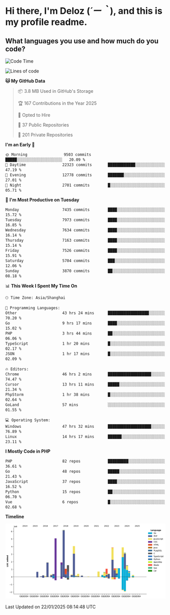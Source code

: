 # **Hi there, I'm Deloz (*´ー｀*), and this is my profile readme.**

## **What languages you use and how much do you code?**

<!--START_SECTION:waka-->
![Code Time](http://img.shields.io/badge/Code%20Time-5%2C567%20hrs%2016%20mins-blue)

![Lines of code](https://img.shields.io/badge/From%20Hello%20World%20I%27ve%20Written-44.3%20million%20lines%20of%20code-blue)

**🐱 My GitHub Data** 

> 📦 3.8 MB Used in GitHub's Storage 
 > 
> 🏆 167 Contributions in the Year 2025
 > 
> 💼 Opted to Hire
 > 
> 📜 37 Public Repositories 
 > 
> 🔑 201 Private Repositories 
 > 
**I'm an Early 🐤** 

```text
🌞 Morning                9503 commits        █████░░░░░░░░░░░░░░░░░░░░   20.09 % 
🌆 Daytime                22323 commits       ████████████░░░░░░░░░░░░░   47.19 % 
🌃 Evening                12778 commits       ███████░░░░░░░░░░░░░░░░░░   27.01 % 
🌙 Night                  2701 commits        █░░░░░░░░░░░░░░░░░░░░░░░░   05.71 % 
```
📅 **I'm Most Productive on Tuesday** 

```text
Monday                   7435 commits        ████░░░░░░░░░░░░░░░░░░░░░   15.72 % 
Tuesday                  7973 commits        ████░░░░░░░░░░░░░░░░░░░░░   16.85 % 
Wednesday                7634 commits        ████░░░░░░░░░░░░░░░░░░░░░   16.14 % 
Thursday                 7163 commits        ████░░░░░░░░░░░░░░░░░░░░░   15.14 % 
Friday                   7526 commits        ████░░░░░░░░░░░░░░░░░░░░░   15.91 % 
Saturday                 5704 commits        ███░░░░░░░░░░░░░░░░░░░░░░   12.06 % 
Sunday                   3870 commits        ██░░░░░░░░░░░░░░░░░░░░░░░   08.18 % 
```


📊 **This Week I Spent My Time On** 

```text
🕑︎ Time Zone: Asia/Shanghai

💬 Programming Languages: 
Other                    43 hrs 24 mins      ██████████████████░░░░░░░   70.20 % 
Go                       9 hrs 17 mins       ████░░░░░░░░░░░░░░░░░░░░░   15.02 % 
PHP                      3 hrs 44 mins       ██░░░░░░░░░░░░░░░░░░░░░░░   06.06 % 
TypeScript               1 hr 20 mins        █░░░░░░░░░░░░░░░░░░░░░░░░   02.17 % 
JSON                     1 hr 17 mins        █░░░░░░░░░░░░░░░░░░░░░░░░   02.09 % 

🔥 Editors: 
Chrome                   46 hrs 2 mins       ███████████████████░░░░░░   74.47 % 
Cursor                   13 hrs 11 mins      █████░░░░░░░░░░░░░░░░░░░░   21.34 % 
PhpStorm                 1 hr 38 mins        █░░░░░░░░░░░░░░░░░░░░░░░░   02.64 % 
GoLand                   57 mins             ░░░░░░░░░░░░░░░░░░░░░░░░░   01.55 % 

💻 Operating System: 
Windows                  47 hrs 32 mins      ███████████████████░░░░░░   76.89 % 
Linux                    14 hrs 17 mins      ██████░░░░░░░░░░░░░░░░░░░   23.11 % 
```

**I Mostly Code in PHP** 

```text
PHP                      82 repos            █████████░░░░░░░░░░░░░░░░   36.61 % 
Go                       48 repos            █████░░░░░░░░░░░░░░░░░░░░   21.43 % 
JavaScript               37 repos            ████░░░░░░░░░░░░░░░░░░░░░   16.52 % 
Python                   15 repos            ██░░░░░░░░░░░░░░░░░░░░░░░   06.70 % 
Vue                      6 repos             █░░░░░░░░░░░░░░░░░░░░░░░░   02.68 % 
```



**Timeline**

![Lines of Code chart](https://raw.githubusercontent.com/deloz/deloz/main/assets/bar_graph.png)


 Last Updated on 22/01/2025 08:14:48 UTC
<!--END_SECTION:waka-->
